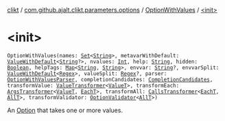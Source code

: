 [clikt](../../index.md) / [com.github.ajalt.clikt.parameters.options](../index.md) / [OptionWithValues](index.md) / [&lt;init&gt;](./-init-.md)

# &lt;init&gt;

`OptionWithValues(names: `[`Set`](https://kotlinlang.org/api/latest/jvm/stdlib/kotlin.collections/-set/index.html)`<`[`String`](https://kotlinlang.org/api/latest/jvm/stdlib/kotlin/-string/index.html)`>, metavarWithDefault: `[`ValueWithDefault`](../-value-with-default/index.md)`<`[`String`](https://kotlinlang.org/api/latest/jvm/stdlib/kotlin/-string/index.html)`?>, nvalues: `[`Int`](https://kotlinlang.org/api/latest/jvm/stdlib/kotlin/-int/index.html)`, help: `[`String`](https://kotlinlang.org/api/latest/jvm/stdlib/kotlin/-string/index.html)`, hidden: `[`Boolean`](https://kotlinlang.org/api/latest/jvm/stdlib/kotlin/-boolean/index.html)`, helpTags: `[`Map`](https://kotlinlang.org/api/latest/jvm/stdlib/kotlin.collections/-map/index.html)`<`[`String`](https://kotlinlang.org/api/latest/jvm/stdlib/kotlin/-string/index.html)`, `[`String`](https://kotlinlang.org/api/latest/jvm/stdlib/kotlin/-string/index.html)`>, envvar: `[`String`](https://kotlinlang.org/api/latest/jvm/stdlib/kotlin/-string/index.html)`?, envvarSplit: `[`ValueWithDefault`](../-value-with-default/index.md)`<`[`Regex`](https://kotlinlang.org/api/latest/jvm/stdlib/kotlin.text/-regex/index.html)`>, valueSplit: `[`Regex`](https://kotlinlang.org/api/latest/jvm/stdlib/kotlin.text/-regex/index.html)`?, parser: `[`OptionWithValuesParser`](../../com.github.ajalt.clikt.parsers/-option-with-values-parser/index.md)`, completionCandidates: `[`CompletionCandidates`](../../com.github.ajalt.clikt.completion/-completion-candidates/index.md)`, transformValue: `[`ValueTransformer`](../-value-transformer.md)`<`[`ValueT`](index.md#ValueT)`>, transformEach: `[`ArgsTransformer`](../-args-transformer.md)`<`[`ValueT`](index.md#ValueT)`, `[`EachT`](index.md#EachT)`>, transformAll: `[`CallsTransformer`](../-calls-transformer.md)`<`[`EachT`](index.md#EachT)`, `[`AllT`](index.md#AllT)`>, transformValidator: `[`OptionValidator`](../-option-validator.md)`<`[`AllT`](index.md#AllT)`>)`

An [Option](../-option/index.md) that takes one or more values.

